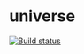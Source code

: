 # universe

[![Build status](https://cci.sapphiccode.net/api/v1/teams/tc/pipelines/universe/jobs/deploy/badge)](https://cci.sapphiccode.net/teams/tc/pipelines/universe/jobs/deploy)
